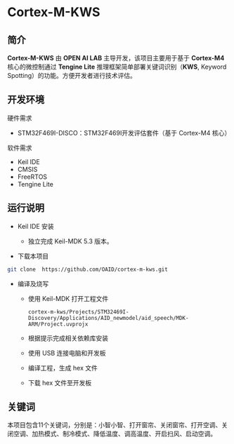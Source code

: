 # Cortex-M-KWS

## 简介
**Cortex-M-KWS** 由 **OPEN AI LAB** 主导开发，该项目主要用于基于 **Cortex-M4** 核心的微控制通过 **Tengine Lite** 推理框架简单部署关键词识别（**KWS**, Keyword Spotting）的功能。方便开发者进行技术评估。

## 开发环境
硬件需求

- STM32F469I-DISCO：STM32F469I开发评估套件（基于 Cortex-M4 核心）

软件需求

- Keil IDE
- CMSIS
- FreeRTOS
- Tengine Lite

## 运行说明 

- Keil IDE 安装

  - 独立完成 Keil-MDK 5.3 版本。

- 下载本项目

```bash
git clone  https://github.com/OAID/cortex-m-kws.git
```

- 编译及烧写
  
  - 使用 Keil-MDK 打开工程文件
  
    `cortex-m-kws/Projects/STM32469I-Discovery/Applications/AID_newmodel/aid_speech/MDK-ARM/Project.uvprojx`
  
  - 根据提示完成相关依赖库安装
  
  - 使用 USB 连接电脑和开发板
  
  - 编译工程，生成 hex 文件
  
  - 下载 hex 文件至开发板

## 关键词 
本项目包含11个关键词，分别是：小智小智、打开窗帘、关闭窗帘、打开空调、关闭空调、加热模式、制冷模式、降低温度、调高温度、开启扫风、启动空调。



